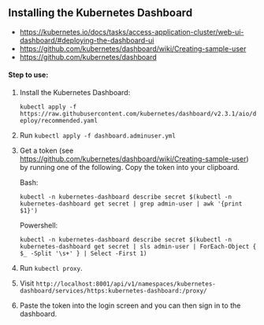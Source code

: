 ## Installing the Kubernetes Dashboard

- https://kubernetes.io/docs/tasks/access-application-cluster/web-ui-dashboard/#deploying-the-dashboard-ui
- https://github.com/kubernetes/dashboard/wiki/Creating-sample-user
- https://github.com/kubernetes/dashboard

#### Step to use:
1. Install the Kubernetes Dashboard:

    `kubectl apply -f https://raw.githubusercontent.com/kubernetes/dashboard/v2.3.1/aio/deploy/recommended.yaml`

2. Run `kubectl apply -f dashboard.adminuser.yml`
3. Get a token (see https://github.com/kubernetes/dashboard/wiki/Creating-sample-user) by running one of the following. Copy the token into your clipboard.

    Bash:

    `kubectl -n kubernetes-dashboard describe secret $(kubectl -n kubernetes-dashboard get secret | grep admin-user | awk '{print $1}')`

    Powershell:

    `kubectl -n kubernetes-dashboard describe secret $(kubectl -n kubernetes-dashboard get secret | sls admin-user | ForEach-Object { $_ -Split '\s+' } | Select -First 1)`

4. Run `kubectl proxy`.
5. Visit `http://localhost:8001/api/v1/namespaces/kubernetes-dashboard/services/https:kubernetes-dashboard:/proxy/`
6. Paste the token into the login screen and you can then sign in to the dashboard.